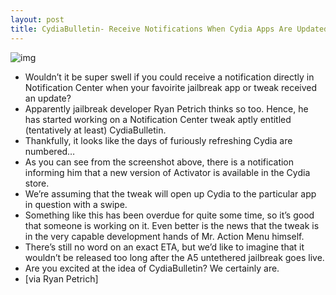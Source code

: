 ```yaml
---
layout: post
title: CydiaBulletin- Receive Notifications When Cydia Apps Are Updated
---
```

![img](http://media.idownloadblog.com/wp-content/uploads/2012/01/CydiaBulletin-Teaser-e1326700474350.jpg)
* Wouldn’t it be super swell if you could receive a notification directly in Notification Center when your favoirite jailbreak app or tweak received an update?
* Apparently jailbreak developer Ryan Petrich thinks so too. Hence, he has started working on a Notification Center tweak aptly entitled (tentatively at least) CydiaBulletin.
* Thankfully, it looks like the days of furiously refreshing Cydia are numbered…
* As you can see from the screenshot above, there is a notification informing him that a new version of Activator is available in the Cydia store.
* We’re assuming that the tweak will open up Cydia to the particular app in question with a swipe.
* Something like this has been overdue for quite some time, so it’s good that someone is working on it. Even better is the news that the tweak is in the very capable development hands of Mr. Action Menu himself.
* There’s still no word on an exact ETA, but we’d like to imagine that it wouldn’t be released too long after the A5 untethered jailbreak goes live.
* Are you excited at the idea of CydiaBulletin? We certainly are.
* [via Ryan Petrich]

